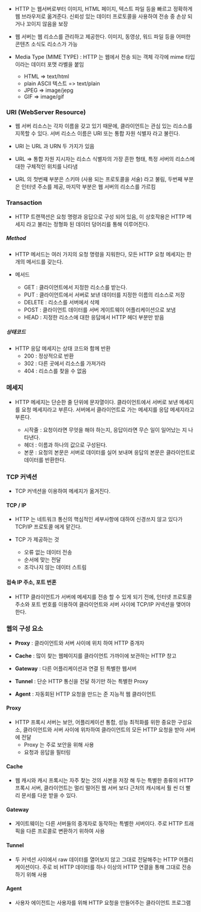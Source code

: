 - HTTP 는 웹서버로부터 이미지, HTML 페이지, 텍스트 파일 등을 빠르고 정확하게 웹 브라우저로 옮겨준다. 신뢰성 있는 데이터 프로토콜을 사용하여 전송 중 손상 되거나 꼬이지 않음을 보장

- 웹 서버는 웹 리소스를 관리하고 제공한다. 이미지, 동영상, 워드 파일 등을 어떠한 콘텐츠 소식도 리소스가 가능

- Media Type (MIME TYPE) : HTTP 는 웹에서 전송 되는 객체 각각에 mime 타입이라는 데이터 포맷 라벨을 붙임

    - HTML => text/html
    - plain ASCII 텍스트 => text/plain
    - JPEG => image/jepg
    - GIF => image/gif

### URI (WebServer Resource)
- 웹 서버 리소스는 각자 이름을 갖고 있기 때문에, 클라이언트는 관심 있는 리소스를 지목할 수 있다. 서버 리소스 이름은 URI 또는 통합 자원 식별자 라고 불린다.
- URI 는 URL 과 URN 두 가지가 있음

- URL => 통합 자원 지시자는 리소스 식별자의 가장 흔한 형태, 특정 서버의 리소스에 대한 구체적인 위치를 나타냄

- URL 의 첫번쨰 부분은 스키마 (사용 되는 프로토콜을 서술) 라고 불림, 두번째 부분은 인터넷 주소를 제공, 마지막 부분은 웹 서버의 리소스를 가르킴

### Transaction 
- HTTP 트랜잭션은 요청 명령과 응답으로 구성 되어 있음, 이 상호작용은 HTTP 메세지 라고 불리는 정형화 된 데이터 덩어리를 통해 이루어진다.

##### **Method**
- HTTP 메서드는 여러 가지의 요청 명령을 지워한다, 모든 HTTP 요청 메세지는 한 개의 메서드를 갖는다. 

- 메서드
    - GET : 클라이언트에서 지정한 리소스를 받는다.
    - PUT : 클라이언트에서 서버로 보낸 데이터를 지정한 이름의 리소스로 저장
    - DELETE : 리소스를 서버에서 삭제
    - POST : 클라이언트 데이터를 서버 게이트웨이 어플리케이션으로 보냄
    - HEAD : 지정한 리소스에 대한 응답에서 HTTP 헤더 부분만 받음

##### **상태코드**
- HTTP 응답 메세지는 상태 코드와 함께 반환
    - 200 : 정상적으로 반환
    - 302 : 다른 곳에서 리소스를 가져가라
    - 404 : 리소스를 찾을 수 없음


### **메세지**
- HTTP 메세지는 단순한 줄 단위에 문자열이다. 클라이언트에서 서버로 보낸 메세지를 요청 메세지라고 부른다. 서버에서 클라이언트로 가는 메세지를 응답 메세지라고 부른다.

    - 시작줄 : 요청이라면 무엇을 해야 하는지, 응답이라면 무슨 일이 일어났는 지 나타낸다.
    - 헤더 : 이름과 하나의 값으로 구성된다.
    - 본문 : 요청의 본문은 서버로 데이터를 실어 보내며 응답의 본문은 클라이언트로 데이터를 반환한다.

### **TCP 커넥션**
- TCP 커넥션을 이용하여 메세지가 옮겨진다.

#### TCP / IP
- HTTP 는 네트워크 통신의 핵심적인 세부사항에 대하여 신경쓰지 않고 있다가 TCP/IP 프로토콜 에게 맡긴다.

- TCP 가 제공하는 것
    - 오류 없는 데이터 전송
    - 순서에 맞는 전달
    - 조각나지 않는 데이터 스트림

#### 접속 IP 주소, 포트 번혼
- HTTP 클라이언트가 서버에 메세지를 전송 할 수 있게 되기 전에, 인터넷 프로토콜 주소와 포트 번호를 이용하여 클라이언트와 서버 사이에 TCP/IP 커넥션을 맺어야 한다.

### **웹의 구성 요소**

- **Proxy** : 클라이언트와 서버 사이에 위치 하여  HTTP 중개자

- **Cache** : 많이 찾는 웹페이지를 클라이언트 가까이에 보관하는 HTTP 창고

- **Gateway** : 다른 어플리케이션과 연결 된 특별한 웹서버
- **Tunnel** : 단순 HTTP 통신을 전달 하기만 하는 특별한 Proxy
- **Agent** : 자동회된 HTTP 요청을 만드는 준 지능적 웹 클라이언트

#### Proxy
- HTTP 프록시 서버는 보안, 어플리케이션 통합, 성능 최적화를 위한 중요한 구성요소, 클라이언트와 서버 사이에 위차하여 클라이언트의 모든 HTTP 요청을 받아 서버에 전달
    - Proxy 는 주로 보안을 위해 사용
    - 요청과 응답을 필터링

#### Cache
- 웹 캐시와 캐시 프록시는 자주 찾는 것의 사본을 저장 해 두는 특별한 종류의 HTTP 프록시 서버, 클라이언트는 멀리 떨어진 웹 서버 보다 근처의 캐시에서 훨 씬 더 빨리 문서를 다운 받을 수 있다.

#### Gateway
- 게이트웨이는 다른 서버들의 중개자로 동작하는 특별한 서버이다. 주로 HTTP 트래픽을 다른 프로콜로 변환하기 위하여 사용

#### Tunnel
- 두 커넥션 사이에서 raw 데이터를 열어보지 않고 그대로 전달해주는 HTTP 어플리케이션이다. 주로 비 HTTP 데이터를 하나 이상의 HTTP 연결을 통해 그대로 전송하기 위해 사용

#### Agent
- 사용자 에이전트는 사용자를 위해 HTTP 요청을 만들어주는 클라이언트 프로그램
























